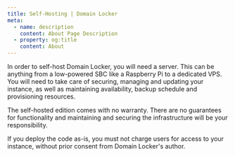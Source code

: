 ```yaml
---
title: Self-Hosting | Domain Locker
meta:
  - name: description
    content: About Page Description
  - property: og:title
    content: About
---
```


In order to self-host Domain Locker, you will need a server. This can be anything from a low-powered SBC like a Raspberry Pi to a dedicated VPS. You will need to take care of securing, managing and updating your instance, as well as maintaining availability, backup schedule and provisioning resources. 

The self-hosted edition comes with no warranty. There are no guarantees for functionality and maintaining and securing the infrastructure will be your responsibility.

If you deploy the code as-is, you must not charge users for access to your instance, without prior consent from Domain Locker's author.
